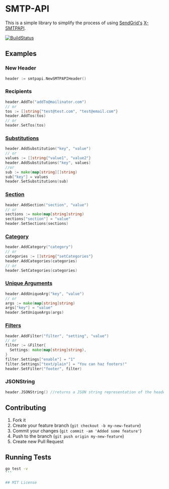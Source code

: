 # SMTP-API

This is a simple library to simplify the process of using [SendGrid's](https://sendgrid.com) [X-SMTPAPI](http://sendgrid.com/docs/API_Reference/SMTP_API/index.html).

[![BuildStatus](https://travis-ci.org/sendgrid/sendgrid-go.png?branch=master)](https://travis-ci.org/sendgrid/sendgrid-go)

## Examples

### New Header

```go
header := smtpapi.NewSMTPAPIHeader()
```

### Recipients

```go
header.AddTo("addTo@mailinator.com")
// or
tos := []string{"test@test.com", "test@email.com"}
header.AddTos(tos)
// or
header.SetTos(tos)
```

### [Substitutions](http://sendgrid.com/docs/API_Reference/SMTP_API/substitution_tags.html)

```go
header.AddSubstitution("key", "value")
// or
values := []string{"value1", "value2"}
header.AddSubstitutions("key", values)
//or
sub := make(map[string][]string)
sub["key"] = values
header.SetSubstitutions(sub)
```

### [Section](http://sendgrid.com/docs/API_Reference/SMTP_API/section_tags.html)

```go
header.AddSection("section", "value")
// or
sections := make(map[string]string)
sections["section"] = "value"
header.SetSections(sections)
```

### [Category](http://sendgrid.com/docs/Delivery_Metrics/categories.html)

```go
header.AddCategory("category")
// or
categories := []string{"setCategories"}
header.AddCategories(categories)
// or
header.SetCategories(categories)
```

### [Unique Arguments](http://sendgrid.com/docs/API_Reference/SMTP_API/unique_arguments.html)

```go
header.AddUniqueArg("key", "value")
// or
args := make(map[string]string)
args["key"] = "value"
header.SetUniqueArgs(args)
```

### [Filters](http://sendgrid.com/docs/API_Reference/SMTP_API/apps.html)

```go
header.AddFilter("filter", "setting", "value")
// or
filter := &Filter{
  Settings: make(map[string]string),
}
filter.Settings["enable"] = "1"
filter.Settings["text/plain"] = "You can haz footers!"
header.SetFilter("footer", filter)

```

### JSONString

```go
header.JSONString() //returns a JSON string representation of the headers
```

## Contributing

1. Fork it
2. Create your feature branch (`git checkout -b my-new-feature`)
3. Commit your changes (`git commit -am 'Added some feature'`)
4. Push to the branch (`git push origin my-new-feature`)
5. Create new Pull Request

## Running Tests

````bash
go test -v
```

## MIT License
